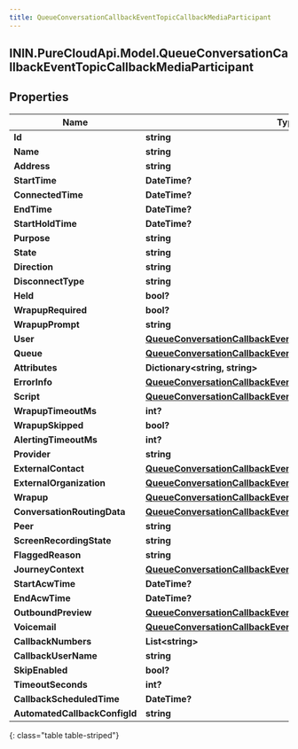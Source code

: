 ```yaml
---
title: QueueConversationCallbackEventTopicCallbackMediaParticipant
---
```

## ININ.PureCloudApi.Model.QueueConversationCallbackEventTopicCallbackMediaParticipant

## Properties

|Name | Type | Description | Notes|
|------------ | ------------- | ------------- | -------------|
| **Id** | **string** |  | [optional] |
| **Name** | **string** |  | [optional] |
| **Address** | **string** |  | [optional] |
| **StartTime** | **DateTime?** |  | [optional] |
| **ConnectedTime** | **DateTime?** |  | [optional] |
| **EndTime** | **DateTime?** |  | [optional] |
| **StartHoldTime** | **DateTime?** |  | [optional] |
| **Purpose** | **string** |  | [optional] |
| **State** | **string** |  | [optional] |
| **Direction** | **string** |  | [optional] |
| **DisconnectType** | **string** |  | [optional] |
| **Held** | **bool?** |  | [optional] |
| **WrapupRequired** | **bool?** |  | [optional] |
| **WrapupPrompt** | **string** |  | [optional] |
| **User** | [**QueueConversationCallbackEventTopicUriReference**](QueueConversationCallbackEventTopicUriReference.html) |  | [optional] |
| **Queue** | [**QueueConversationCallbackEventTopicUriReference**](QueueConversationCallbackEventTopicUriReference.html) |  | [optional] |
| **Attributes** | **Dictionary&lt;string, string&gt;** |  | [optional] |
| **ErrorInfo** | [**QueueConversationCallbackEventTopicErrorBody**](QueueConversationCallbackEventTopicErrorBody.html) |  | [optional] |
| **Script** | [**QueueConversationCallbackEventTopicUriReference**](QueueConversationCallbackEventTopicUriReference.html) |  | [optional] |
| **WrapupTimeoutMs** | **int?** |  | [optional] |
| **WrapupSkipped** | **bool?** |  | [optional] |
| **AlertingTimeoutMs** | **int?** |  | [optional] |
| **Provider** | **string** |  | [optional] |
| **ExternalContact** | [**QueueConversationCallbackEventTopicUriReference**](QueueConversationCallbackEventTopicUriReference.html) |  | [optional] |
| **ExternalOrganization** | [**QueueConversationCallbackEventTopicUriReference**](QueueConversationCallbackEventTopicUriReference.html) |  | [optional] |
| **Wrapup** | [**QueueConversationCallbackEventTopicWrapup**](QueueConversationCallbackEventTopicWrapup.html) |  | [optional] |
| **ConversationRoutingData** | [**QueueConversationCallbackEventTopicConversationRoutingData**](QueueConversationCallbackEventTopicConversationRoutingData.html) |  | [optional] |
| **Peer** | **string** |  | [optional] |
| **ScreenRecordingState** | **string** |  | [optional] |
| **FlaggedReason** | **string** |  | [optional] |
| **JourneyContext** | [**QueueConversationCallbackEventTopicJourneyContext**](QueueConversationCallbackEventTopicJourneyContext.html) |  | [optional] |
| **StartAcwTime** | **DateTime?** |  | [optional] |
| **EndAcwTime** | **DateTime?** |  | [optional] |
| **OutboundPreview** | [**QueueConversationCallbackEventTopicDialerPreview**](QueueConversationCallbackEventTopicDialerPreview.html) |  | [optional] |
| **Voicemail** | [**QueueConversationCallbackEventTopicVoicemail**](QueueConversationCallbackEventTopicVoicemail.html) |  | [optional] |
| **CallbackNumbers** | **List&lt;string&gt;** |  | [optional] |
| **CallbackUserName** | **string** |  | [optional] |
| **SkipEnabled** | **bool?** |  | [optional] |
| **TimeoutSeconds** | **int?** |  | [optional] |
| **CallbackScheduledTime** | **DateTime?** |  | [optional] |
| **AutomatedCallbackConfigId** | **string** |  | [optional] |
{: class="table table-striped"}


